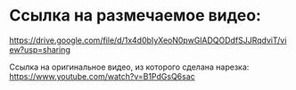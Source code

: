 # Ссылка на размечаемое видео: #
https://drive.google.com/file/d/1x4d0bIyXeoN0pwGlADQODdfSJJRqdviT/view?usp=sharing

Ссылка на оригинальное видео, из которого сделана нарезка: https://www.youtube.com/watch?v=B1PdGsQ6sac
